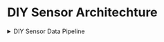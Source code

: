 # DIY Sensor Architechture


<details>
<summary>DIY Sensor Data Pipeline</summary>

```mermaid
  flowchart TD
    subgraph Sensor
        A1[Sensor Collects Data]
    end

    subgraph Google Cloud
        B1[App Script receiveces a Post request from micro-controller/  from UI] <--> B2[Google Sheets]
       
    end

    subgraph Hosted on Github
        C1[Response from AppScript API] --> C2[Display Data in UI for DIY Sensor]
    end

    A1 --> |HTTP POST Request|B1
    B1 --> |HTTP POST Request|C1

```
</details>
